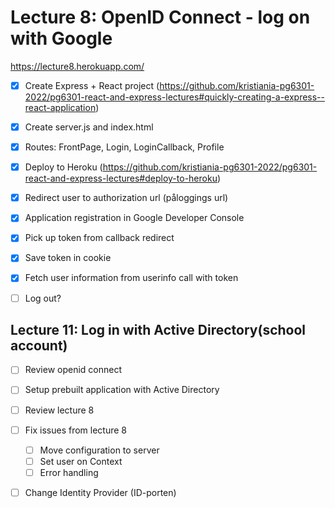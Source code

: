 # Lecture 8: OpenID Connect - log on with Google

https://lecture8.herokuapp.com/

* [x] Create Express + React project (https://github.com/kristiania-pg6301-2022/pg6301-react-and-express-lectures#quickly-creating-a-express--react-application)
* [x] Create server.js and index.html
* [x] Routes: FrontPage, Login, LoginCallback, Profile
* [x] Deploy to Heroku (https://github.com/kristiania-pg6301-2022/pg6301-react-and-express-lectures#deploy-to-heroku)
* [x] Redirect user to authorization url (påloggings url)
* [x] Application registration in Google Developer Console
* [x] Pick up token from callback redirect
* [x] Save token in cookie
* [x] Fetch user information from userinfo call with token
* [ ] Log out?



## Lecture 11: Log in with Active Directory(school account)


* [ ] Review openid connect
* [ ] Setup prebuilt application with Active Directory
* [ ] Review lecture 8
* [ ] Fix issues from lecture 8
  * [ ] Move configuration to server
  * [ ] Set user on Context
  * [ ] Error handling
* [ ] Change Identity Provider (ID-porten)

